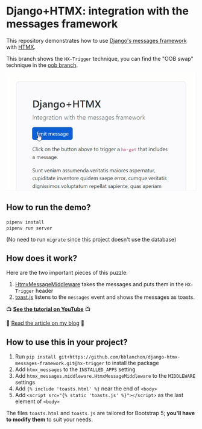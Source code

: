 Django+HTMX: integration with the messages framework
===

This repository demonstrates how to use [Django's messages framework](https://docs.djangoproject.com/en/4.1/ref/contrib/messages/) with [HTMX](https://htmx.org/).

This branch shows the `HX-Trigger` technique, you can find the "OOB swap" technique in the [oob branch](https://github.com/bblanchon/django-htmx-messages-framework/tree/oob).

<p align="center">
  <a href="https://youtu.be/I5_g7XYyemQ" target="_blank">
    <img alt="Django+HTMX: integration with the messages framework" src="django-htmx-messages-framework.gif">
  </a>
</p>

## How to run the demo?

```
pipenv install
pipenv run server
```

(No need to run `migrate` since this project doesn't use the database)

## How does it work?

Here are the two important pieces of this puzzle:

1. [HtmxMessageMiddleware](/htmx_messages/middleware.py) takes the messages and puts them in the `HX-Trigger` header
2. [toast.js](/htmx_messages/static/toasts.js) listens to the `messages` event and shows the messages as toasts.

:tv: **[See the tutorial on YouTube](https://youtu.be/I5_g7XYyemQ)** :tv:

:newspaper: [Read the article on my blog](https://blog.benoitblanchon.fr/django-htmx-messages-framework/) :newspaper: 

## How to use this in your project?

1. Run `pip install git+https://github.com/bblanchon/django-htmx-messages-framework.git@hx-trigger` to install the package
2. Add `htmx_messages` to the `INSTALLED_APPS` setting
3. Add `htmx_messages.middleware.HtmxMessageMiddleware` to the `MIDDLEWARE` settings
4. Add `{% include 'toasts.html' %}` near the end of `<body>`
5. Add `<script src="{% static 'toasts.js' %}"></script>` as the last element of `<body>`

The files `toasts.html` and `toasts.js` are tailored for Bootstrap 5; **you'll have to modify them** to suit your needs.